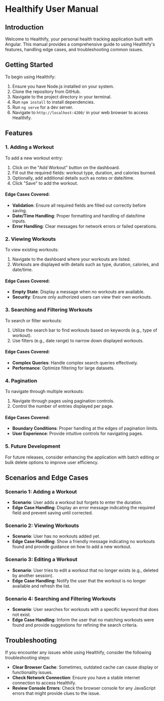 # Healthify User Manual

## Introduction

Welcome to Healthify, your personal health tracking application built with Angular. This manual provides a comprehensive guide to using Healthify's features, handling edge cases, and troubleshooting common issues.

## Getting Started

To begin using Healthify:
1. Ensure you have Node.js installed on your system.
2. Clone the repository from GitHub.
3. Navigate to the project directory in your terminal.
4. Run `npm install` to install dependencies.
5. Run `ng serve` for a dev server.
6. Navigate to `http://localhost:4200/` in your web browser to access Healthify.

## Features

### 1. Adding a Workout

To add a new workout entry:
1. Click on the "Add Workout" button on the dashboard.
2. Fill out the required fields: workout type, duration, and calories burned.
3. Optionally, add additional details such as notes or date/time.
4. Click "Save" to add the workout.

#### Edge Cases Covered:
- **Validation**: Ensure all required fields are filled out correctly before saving.
- **Date/Time Handling**: Proper formatting and handling of date/time inputs.
- **Error Handling**: Clear messages for network errors or failed operations.

### 2. Viewing Workouts

To view existing workouts:
1. Navigate to the dashboard where your workouts are listed.
2. Workouts are displayed with details such as type, duration, calories, and date/time.

#### Edge Cases Covered:
- **Empty State**: Display a message when no workouts are available.
- **Security**: Ensure only authorized users can view their own workouts.

### 3. Searching and Filtering Workouts

To search or filter workouts:
1. Utilize the search bar to find workouts based on keywords (e.g., type of workout).
2. Use filters (e.g., date range) to narrow down displayed workouts.

#### Edge Cases Covered:
- **Complex Queries**: Handle complex search queries effectively.
- **Performance**: Optimize filtering for large datasets.

### 4. Pagination

To navigate through multiple workouts:
1. Navigate through pages using pagination controls.
2. Control the number of entries displayed per page.

#### Edge Cases Covered:
- **Boundary Conditions**: Proper handling at the edges of pagination limits.
- **User Experience**: Provide intuitive controls for navigating pages.

### 5. Future Development

For future releases, consider enhancing the application with batch editing or bulk delete options to improve user efficiency.

## Scenarios and Edge Cases

### Scenario 1: Adding a Workout
- **Scenario**: User adds a workout but forgets to enter the duration.
- **Edge Case Handling**: Display an error message indicating the required field and prevent saving until corrected.

### Scenario 2: Viewing Workouts
- **Scenario**: User has no workouts added yet.
- **Edge Case Handling**: Show a friendly message indicating no workouts found and provide guidance on how to add a new workout.

### Scenario 3: Editing a Workout
- **Scenario**: User tries to edit a workout that no longer exists (e.g., deleted by another session).
- **Edge Case Handling**: Notify the user that the workout is no longer available and refresh the list.

### Scenario 4: Searching and Filtering Workouts
- **Scenario**: User searches for workouts with a specific keyword that does not exist.
- **Edge Case Handling**: Inform the user that no matching workouts were found and provide suggestions for refining the search criteria.

## Troubleshooting

If you encounter any issues while using Healthify, consider the following troubleshooting steps:

- **Clear Browser Cache**: Sometimes, outdated cache can cause display or functionality issues.
- **Check Network Connection**: Ensure you have a stable internet connection to access Healthify.
- **Review Console Errors**: Check the browser console for any JavaScript errors that might provide clues to the issue.
